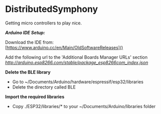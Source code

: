 # DistributedSymphony
Getting micro controllers to play nice.

***Arduino IDE Setup:***

Download the IDE from: 
[https://www.arduino.cc/en/Main/OldSoftwareReleases]()

Add the following url to the 'Additional Boards Manager URLs' section  
*http://arduino.esp8266.com/stable/package_esp8266com_index.json*

**Delete the BLE library**

* Go to ~/Documents/Arduino/hardware/espressif/esp32/libraries
* Delete the directory called BLE

**Import the required libraries**

* Copy ./ESP32/libraries/* to your ~/Documents/Arduino/libraries folder